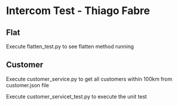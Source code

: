 # Intercom Test - Thiago Fabre

## Flat

Execute flatten_test.py to see flatten method running

## Customer

Execute customer_service.py to get all customers within 100km from customer.json file

Execute customer_servicet_test.py to execute the unit test